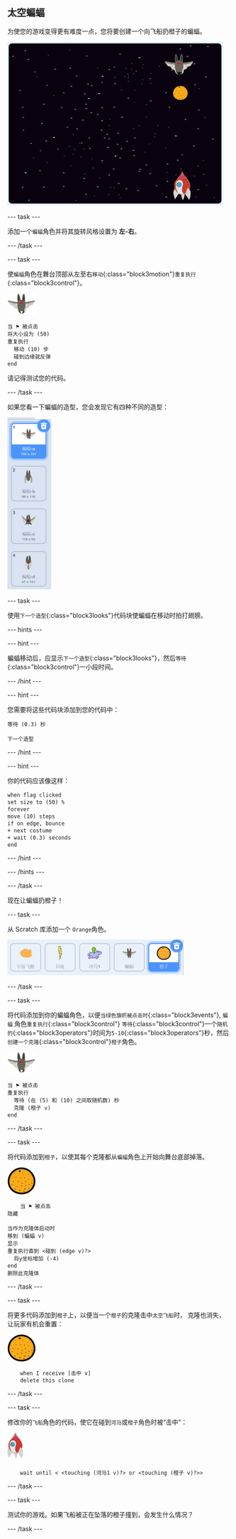 ## 太空蝙蝠

为使您的游戏变得更有难度一点，您将要创建一个向飞船扔橙子的蝙蝠。

![一只向飞船投橙子的蝙蝠](images/bat-oranges.png)

--- task ---

添加一个`蝙蝠`角色并将其旋转风格设置为 **左-右**。

--- /task ---

--- task ---

使`蝙蝠`角色在舞台顶部从左至右`移动`{:class="block3motion"}`重复执行`{:class="block3control"}。

![蝙蝠角色](images/bat-sprite.png)

```blocks3
当 ⚑ 被点击
将大小设为 (50)
重复执行 
  移动 (10) 步
  碰到边缘就反弹
end
```

请记得测试您的代码。

--- /task ---

如果您看一下蝙蝠的造型，您会发现它有四种不同的造型：

![截屏](images/invaders-bat-costume.png)

--- task ---

使用`下一个造型`{:class="block3looks"}代码块使蝙蝠在移动时拍打翅膀。

--- hints ---


--- hint ---

蝙蝠移动后，应显示`下一个造型`{:class="block3looks"}，然后`等待`{:class="block3control"}一小段时间。

--- /hint ---

--- hint ---

您需要将这些代码块添加到您的代码中：

```blocks3
等待 (0.3) 秒

下一个造型
```

--- /hint ---

--- hint ---

你的代码应该像这样：

```blocks3
when flag clicked
set size to (50) %
forever
move (10) steps
if on edge, bounce
+ next costume
+ wait (0.3) seconds
end
```

--- /hint ---

--- /hints ---

--- /task ---

现在让蝙蝠扔橙子！

--- task ---

从 Scratch 库添加一个 `Orange`角色。

![截屏](images/invaders-orange.png)

--- /task ---

--- task ---

将代码添加到你的蝙蝠角色，以便`当绿色旗帜被点击时`{:class="block3events"}, `蝙蝠` 角色`重复执行`{:class="block3control"} `等待`{:class="block3control"}一个`随机的`{:class="block3operators"}时间为`5-10`{:class="block3operators"}秒，然后`创建一个克隆`{:class="block3control"}`橙子`角色。

![蝙蝠角色](images/bat-sprite.png)

```blocks3
当 ⚑ 被点击
重复执行 
  等待 (在 (5) 和 (10) 之间取随机数) 秒
  克隆 (橙子 v)
end
```

--- /task ---

--- task ---

将代码添加到`橙子`，以使其每个克隆都从`蝙蝠`角色上开始向舞台底部掉落。

![橙子角色](images/orange-sprite.png)

```blocks3
    当 ⚑ 被点击
隐藏

当作为克隆体启动时
移到 (蝙蝠 v)
显示
重复执行直到 <碰到 (edge v)?> 
  将y坐标增加 (-4)
end
删除此克隆体
```

--- /task ---

--- task ---

将更多代码添加到`橙子`上，以便当一个`橙子`的克隆击中`太空飞船`时， 克隆也消失，让玩家有机会重置：

![橙子角色](images/orange-sprite.png)

```blocks3
    when I receive [击中 v]
    delete this clone
```

--- /task ---

--- task ---

修改你的`飞船`角色的代码，使它在碰到`河马`或`橙子`角色时被“击中”：

![火箭角色](images/rocket-sprite.png)

```blocks3
    wait until < <touching (河马1 v)?> or <touching (橙子 v)?>>
```

--- /task ---

--- task ---

测试你的游戏。如果飞船被正在坠落的橙子撞到，会发生什么情况？

--- /task ---